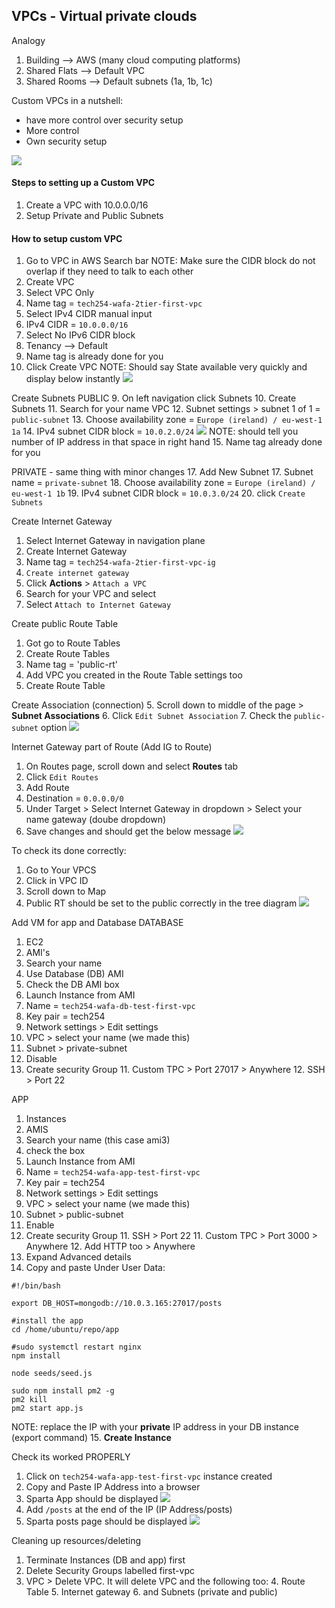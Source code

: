 ## VPCs - Virtual private clouds 

Analogy
1. Building --> AWS (many cloud computing platforms)
2. Shared Flats --> Default VPC
3. Shared Rooms --> Default subnets (1a, 1b, 1c)

Custom VPCs in a nutshell:
- have more control over security setup
- More control
- Own security setup

![](understanding_VPCS.png)

#### Steps to setting up a Custom VPC 
1. Create a VPC with 10.0.0.0/16
2. Setup Private and Public Subnets

#### How to setup custom VPC
1. Go to VPC in AWS Search bar
NOTE: Make sure the CIDR block do not overlap if they need to talk to each other
2. Create VPC
3. Select VPC Only
4. Name tag = `tech254-wafa-2tier-first-vpc`
5. Select IPv4 CIDR manual input
5. IPv4 CIDR = `10.0.0.0/16`
6. Select No IPv6 CIDR block
7. Tenancy --> Default
7. Name tag is already done for you 
8. Click Create VPC
NOTE: Should say State available very quickly and display below instantly
![](VPC_created.png)

Create Subnets
PUBLIC
9. On left navigation click Subnets
10. Create Subnets
11. Search for your name VPC 
12. Subnet settings > subnet 1 of 1 = `public-subnet`
13. Choose availability zone = `Europe (ireland) / eu-west-1 1a`
14. IPv4 subnet CIDR block = `10.0.2.0/24`
![](subnet_example.png)
NOTE: should tell you number of IP address in that space in right hand
15. Name tag already done for you 

PRIVATE - same thing with minor changes
17. Add New Subnet
17. Subnet name = `private-subnet`
18. Choose availability zone = `Europe (ireland) / eu-west-1 1b`
19. IPv4 subnet CIDR block = `10.0.3.0/24`
20. click `Create Subnets`

Create Internet Gateway
1. Select Internet Gateway in navigation plane
2. Create Internet Gateway 
3. Name tag = `tech254-wafa-2tier-first-vpc-ig`
4. `Create internet gateway `
5. Click **Actions** > `Attach a VPC`
6. Search for your VPC and select
7. Select `Attach to Internet Gateway`

Create public Route Table
1. Got go to Route Tables
2. Create Route Tables
3. Name tag = 'public-rt'
4. Add VPC you created in the Route Table settings too
4. Create Route Table

Create Association (connection)
5. Scroll down to middle of the page > **Subnet Associations**
6. Click `Edit Subnet Association`
7. Check the `public-subnet` option
![](association_ss.png)

Internet Gateway part of Route (Add IG to Route)
1. On Routes page, scroll down and select **Routes** tab
2. Click `Edit Routes` 
3. Add Route
4. Destination = `0.0.0.0/0`
5. Under Target > Select Internet Gateway in dropdown > Select your name gateway (doube dropdown) 
6. Save changes and should get the below message
![](internet_gateway.png)

To check its done correctly:
1. Go to Your VPCS
2. Click in VPC ID
3. Scroll down to Map
4. Public RT should be set to the public correctly in the tree diagram
![](route_map.png)

Add VM for app and Database
DATABASE
1. EC2
2. AMI's
3. Search your name
5. Use Database (DB) AMI
6. Check the DB AMI box
3. Launch Instance from AMI
4. Name = `tech254-wafa-db-test-first-vpc`
5. Key pair = tech254
6. Network settings > Edit settings
7. VPC > select your name (we made this)
8. Subnet > private-subnet
9. Disable
10. Create security Group
    11. Custom TPC > Port 27017 > Anywhere
    12. SSH > Port 22

APP
1. Instances
2. AMIS
3. Search your name (this case ami3)
4. check the box 
5. Launch Instance from AMI
4. Name = `tech254-wafa-app-test-first-vpc`
5. Key pair = tech254
6. Network settings > Edit settings 
7. VPC > select your name (we made this)
8. Subnet > public-subnet
9. Enable
10. Create security Group
    11. SSH > Port 22
    11. Custom TPC > Port 3000 > Anywhere
    12. Add HTTP too > Anywhere
13. Expand Advanced details 
14. Copy and paste Under User Data:
```commandline
#!/bin/bash

export DB_HOST=mongodb://10.0.3.165:27017/posts

#install the app 
cd /home/ubuntu/repo/app

#sudo systemctl restart nginx
npm install

node seeds/seed.js

sudo npm install pm2 -g
pm2 kill
pm2 start app.js
```
NOTE: replace the IP with your **private** IP address in your DB instance (export command)
15. **Create Instance**

Check its worked PROPERLY
1. Click on `tech254-wafa-app-test-first-vpc` instance created
2. Copy and Paste IP Address into a browser
3. Sparta App should be displayed
![](sparta_app.png)
4. Add `/posts` at the end of the IP (IP Address/posts) 
5. Sparta posts page should be displayed 
![](sparta_posts.png)


Cleaning up resources/deleting
1. Terminate Instances (DB and app) first
2. Delete Security Groups labelled first-vpc
3. VPC > Delete VPC. It will delete VPC and the following too:
   4. Route Table
   5. Internet gateway
   6. and Subnets (private and public) 


